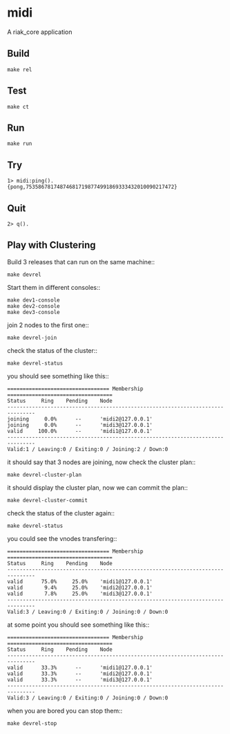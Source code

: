 midi
===========

A riak_core application

Build
-----

    make rel

Test
----

    make ct

Run
---

    make run

Try
---

    1> midi:ping().
    {pong,753586781748746817198774991869333432010090217472}

Quit
----

    2> q().

Play with Clustering
--------------------

Build 3 releases that can run on the same machine::

    make devrel

Start them in different consoles::

    make dev1-console
    make dev2-console
    make dev3-console

join 2 nodes to the first one::

    make devrel-join

check the status of the cluster::

    make devrel-status

you should see something like this::

    ================================= Membership ==================================
    Status     Ring    Pending    Node
    -------------------------------------------------------------------------------
    joining     0.0%      --      'midi2@127.0.0.1'
    joining     0.0%      --      'midi3@127.0.0.1'
    valid     100.0%      --      'midi1@127.0.0.1'
    -------------------------------------------------------------------------------
    Valid:1 / Leaving:0 / Exiting:0 / Joining:2 / Down:0

it should say that 3 nodes are joining, now check the cluster plan::

    make devrel-cluster-plan

it should display the cluster plan, now we can commit the plan::

    make devrel-cluster-commit

check the status of the cluster again::

    make devrel-status

you could see the vnodes transfering::

    ================================= Membership ==================================
    Status     Ring    Pending    Node
    -------------------------------------------------------------------------------
    valid      75.0%     25.0%    'midi1@127.0.0.1'
    valid       9.4%     25.0%    'midi2@127.0.0.1'
    valid       7.8%     25.0%    'midi3@127.0.0.1'
    -------------------------------------------------------------------------------
    Valid:3 / Leaving:0 / Exiting:0 / Joining:0 / Down:0

at some point you should see something like this::

    ================================= Membership ==================================
    Status     Ring    Pending    Node
    -------------------------------------------------------------------------------
    valid      33.3%      --      'midi1@127.0.0.1'
    valid      33.3%      --      'midi2@127.0.0.1'
    valid      33.3%      --      'midi3@127.0.0.1'
    -------------------------------------------------------------------------------
    Valid:3 / Leaving:0 / Exiting:0 / Joining:0 / Down:0

when you are bored you can stop them::

    make devrel-stop

